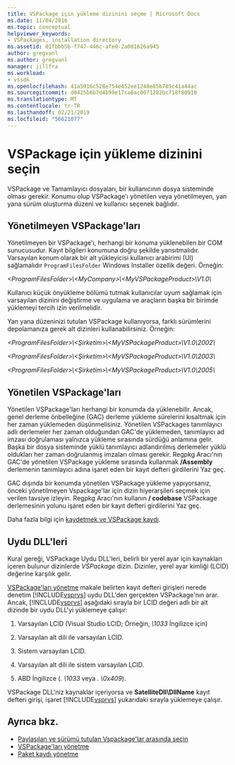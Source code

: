 ```yaml
---
title: VSPackage için yükleme dizinini seçme | Microsoft Docs
ms.date: 11/04/2016
ms.topic: conceptual
helpviewer_keywords:
- VSPackages, installation directory
ms.assetid: 01fbbb5b-f747-446c-afe0-2a081626a945
author: gregvanl
ms.author: gregvanl
manager: jillfra
ms.workload:
- vssdk
ms.openlocfilehash: 41a5016c528e754e452ee1248e85b705c41a44ac
ms.sourcegitcommit: d0425b6b7d4b99e17ca6ac0671282bc718f80910
ms.translationtype: MT
ms.contentlocale: tr-TR
ms.lasthandoff: 02/21/2019
ms.locfileid: "56621077"
---
```

# <a name="choose-the-installation-directory-for-a-vspackage"></a>VSPackage için yükleme dizinini seçin
VSPackage ve Tamamlayıcı dosyaları, bir kullanıcının dosya sisteminde olması gerekir. Konumu olup VSPackage'ı yönetilen veya yönetilmeyen, yan yana sürüm oluşturma düzeni ve kullanıcı seçenek bağlıdır.

## <a name="unmanaged-vspackages"></a>Yönetilmeyen VSPackage'ları
 Yönetilmeyen bir VSPackage'ı, herhangi bir konuma yüklenebilen bir COM sunucusudur. Kayıt bilgileri konumuna doğru şekilde yansıtmalıdır. Varsayılan konum olarak bir alt yükleyicisi kullanıcı arabirimi (UI) sağlamalıdır `ProgramFilesFolder` Windows Installer özellik değeri. Örneğin:

*&lt;ProgramFilesFolder&gt;\\&lt;MyCompany&gt;\\&lt;MyVSPackageProduct&gt;\V1.0\\*

 Kullanıcı küçük önyükleme bölümü tutmak kullanıcılar uyum sağlamak için varsayılan dizinini değiştirme ve uygulama ve araçların başka bir birimde yüklemeyi tercih izin verilmelidir.

 Yan yana düzeninizi tutulan VSPackage kullanıyorsa, farklı sürümlerini depolamanıza gerek alt dizinleri kullanabilirsiniz. Örneğin:

 *&lt;ProgramFilesFolder&gt;\\&lt;Şirketim&gt;\\&lt;MyVSPackageProduct&gt;\\V1.0\\2002\\*

 *&lt;ProgramFilesFolder&gt;\\&lt;Şirketim&gt;\\&lt;MyVSPackageProduct&gt;\\V1.0\\2003\\*

 *&lt;ProgramFilesFolder&gt;\\&lt;Şirketim&gt;\\&lt;MyVSPackageProduct&gt;\\V1.0\\2005\\*

## <a name="managed-vspackages"></a>Yönetilen VSPackage'ları
 Yönetilen VSPackage'ları herhangi bir konumda da yüklenebilir. Ancak, genel derleme önbelleğine (GAC) derleme yükleme sürelerini kısaltmak için her zaman yüklemeden düşünmelisiniz. Yönetilen VSPackages tanımlayıcı adlı derlemeler her zaman olduğundan GAC'de yüklemeden, tanımlayıcı ad imzası doğrulaması yalnızca yükleme sırasında sürdüğü anlamına gelir. Başka bir dosya sisteminde yüklü tanımlayıcı adlandırılmış derlemeler yüklü oldukları her zaman doğrulanmış imzaları olması gerekir. Regpkg Aracı'nın GAC'de yönetilen VSPackage yükleme sırasında kullanmak **/Assembly** derlemenin tanımlayıcı adına işaret eden bir kayıt defteri girdilerini Yaz geç.

 GAC dışında bir konumda yönetilen VSPackage yükleme yapıyorsanız, önceki yönetilmeyen Vspackage'lar için dizin hiyerarşileri seçmek için verilen tavsiye izleyin. Regpkg Aracı'nın kullanın **/ codebase** VSPackage derlemesinin yolunu işaret eden bir kayıt defteri girdilerini Yaz geç.

 Daha fazla bilgi için [kaydetmek ve VSPackage kaydı](../../extensibility/registering-and-unregistering-vspackages.md).

## <a name="satellite-dlls"></a>Uydu DLL'leri
 Kural gereği, VSPackage Uydu DLL'leri, belirli bir yerel ayar için kaynakları içeren bulunur dizinlerde *VSPackage* dizin. Dizinler, yerel ayar kimliği (LCID) değerine karşılık gelir.

 [VSPackage'ları yönetme](../../extensibility/managing-vspackages.md) makale belirten kayıt defteri girişleri nerede denetim [!INCLUDE[vsprvs](../../code-quality/includes/vsprvs_md.md)] uydu DLL'den gerçekten VSPackage'nın arar. Ancak, [!INCLUDE[vsprvs](../../code-quality/includes/vsprvs_md.md)] aşağıdaki sırayla bir LCID değeri adlı bir alt dizinde bir uydu DLL'yi yüklemeye çalışır:

1.  Varsayılan LCID (Visual Studio LCID; Örneğin, *\1033* İngilizce için)

2.  Varsayılan alt dili ile varsayılan LCID.

3.  Sistem varsayılan LCID.

4.  Varsayılan alt dili ile sistem varsayılan LCID.

5.  ABD İngilizce (*. \1033* veya *. \0x409*).


VSPackage DLL'niz kaynaklar içeriyorsa ve **SatelliteDll\DllName** kayıt defteri girişi, işaret [!INCLUDE[vsprvs](../../code-quality/includes/vsprvs_md.md)] yukarıdaki sırayla yüklemeye çalışır.

## <a name="see-also"></a>Ayrıca bkz.
- [Paylaşılan ve sürümü tutulan Vspackage'lar arasında seçin](../../extensibility/choosing-between-shared-and-versioned-vspackages.md)
- [VSPackage'ları yönetme](../../extensibility/managing-vspackages.md)
- [Paket kaydı yönetme](https://msdn.microsoft.com/library/f69e0ea3-6a92-4639-8ca9-4c9c210e58a1)